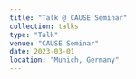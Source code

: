 ```yaml
---
title: "Talk @ CAUSE Seminar"
collection: talks
type: "Talk"
venue: "CAUSE Seminar"
date: 2023-03-01
location: "Munich, Germany"
---
```

